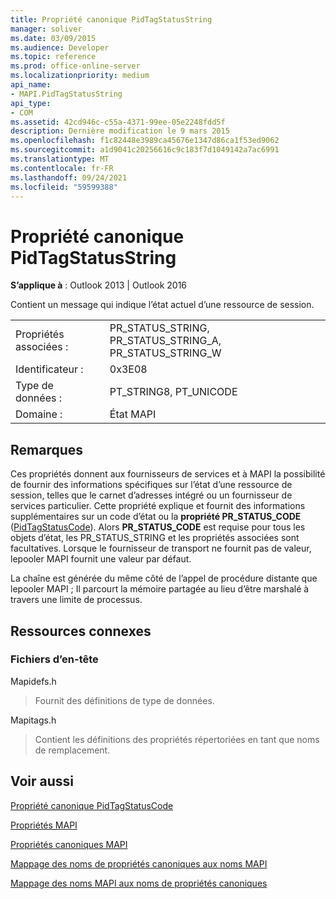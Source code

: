 ```yaml
---
title: Propriété canonique PidTagStatusString
manager: soliver
ms.date: 03/09/2015
ms.audience: Developer
ms.topic: reference
ms.prod: office-online-server
ms.localizationpriority: medium
api_name:
- MAPI.PidTagStatusString
api_type:
- COM
ms.assetid: 42cd946c-c55a-4371-99ee-05e2248fdd5f
description: Dernière modification le 9 mars 2015
ms.openlocfilehash: f1c82448e3989ca45676e1347d86ca1f53ed9062
ms.sourcegitcommit: a1d9041c20256616c9c183f7d1049142a7ac6991
ms.translationtype: MT
ms.contentlocale: fr-FR
ms.lasthandoff: 09/24/2021
ms.locfileid: "59599388"
---
```

# <a name="pidtagstatusstring-canonical-property"></a>Propriété canonique PidTagStatusString

  
  
**S’applique à** : Outlook 2013 | Outlook 2016 
  
Contient un message qui indique l’état actuel d’une ressource de session. 
  
|||
|:-----|:-----|
|Propriétés associées :  <br/> |PR_STATUS_STRING, PR_STATUS_STRING_A, PR_STATUS_STRING_W  <br/> |
|Identificateur :  <br/> |0x3E08  <br/> |
|Type de données :  <br/> |PT_STRING8, PT_UNICODE  <br/> |
|Domaine :  <br/> |État MAPI  <br/> |
   
## <a name="remarks"></a>Remarques

Ces propriétés donnent aux fournisseurs de services et à MAPI la possibilité de fournir des informations spécifiques sur l’état d’une ressource de session, telles que le carnet d’adresses intégré ou un fournisseur de services particulier. Cette propriété explique et fournit des informations supplémentaires sur un code d’état ou la **propriété PR_STATUS_CODE** ([PidTagStatusCode](pidtagstatuscode-canonical-property.md)). Alors **PR_STATUS_CODE** est requise pour tous les objets d’état,  les PR_STATUS_STRING et les propriétés associées sont facultatives. Lorsque le fournisseur de transport ne fournit pas de valeur, lepooler MAPI fournit une valeur par défaut. 
  
La chaîne est générée du même côté de l’appel de procédure distante que lepooler MAPI ; Il parcourt la mémoire partagée au lieu d’être marshalé à travers une limite de processus.
  
## <a name="related-resources"></a>Ressources connexes

### <a name="header-files"></a>Fichiers d’en-tête

Mapidefs.h
  
> Fournit des définitions de type de données.
    
Mapitags.h
  
> Contient les définitions des propriétés répertoriées en tant que noms de remplacement.
    
## <a name="see-also"></a>Voir aussi



[Propriété canonique PidTagStatusCode](pidtagstatuscode-canonical-property.md)


[Propriétés MAPI](mapi-properties.md)
  
[Propriétés canoniques MAPI](mapi-canonical-properties.md)
  
[Mappage des noms de propriétés canoniques aux noms MAPI](mapping-canonical-property-names-to-mapi-names.md)
  
[Mappage des noms MAPI aux noms de propriétés canoniques](mapping-mapi-names-to-canonical-property-names.md)


